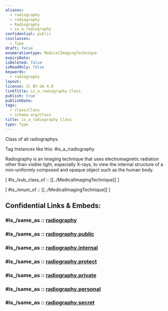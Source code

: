 ```yaml
---
aliases:
  - radiography
  - radiography
  - Radiography
  - is_a_radiography
confidential: public
cssclasses:
  - Type
draft: false
enumerationtype: MedicalImagingTechnique
expiryDate:
isDeleted: false
isReadOnly: false
keywords:
  - radiography
layout:
license: CC BY-SA 4.0
linkTitle: is_a_radiography Class
publish: true
publishDate:
tags:
  - class/Class
  - schema-org/Class
title: is_a_radiography Class
type: Type
---
```


Class of all radiographys.

Tag Instances like this: 
#is_a_/radiography

Radiography is an imaging technique that uses electromagnetic radiation other than visible light, especially X-rays, to view the internal structure of a non-uniformly composed and opaque object such as the human body.

[ #is_/sub_class_of :: [[../MedicalImagingTechnique]] ]

[ #is_/enum_of :: [[../MedicalImagingTechnique]] ]


## Confidential Links & Embeds: 

### #is_/same_as :: [radiography](/_Standards/schema-org/Class/is_a_/Intangible/enumeration/medical_enumeration/medical_imaging_technique/radiography.md) 

### #is_/same_as :: [radiography.public](/_public/schema-org/Class/is_a_/Intangible/enumeration/medical_enumeration/medical_imaging_technique/radiography.public.md) 

### #is_/same_as :: [radiography.internal](/_internal/schema-org/Class/is_a_/Intangible/enumeration/medical_enumeration/medical_imaging_technique/radiography.internal.md) 

### #is_/same_as :: [radiography.protect](/_protect/schema-org/Class/is_a_/Intangible/enumeration/medical_enumeration/medical_imaging_technique/radiography.protect.md) 

### #is_/same_as :: [radiography.private](/_private/schema-org/Class/is_a_/Intangible/enumeration/medical_enumeration/medical_imaging_technique/radiography.private.md) 

### #is_/same_as :: [radiography.personal](/_personal/schema-org/Class/is_a_/Intangible/enumeration/medical_enumeration/medical_imaging_technique/radiography.personal.md) 

### #is_/same_as :: [radiography.secret](/_secret/schema-org/Class/is_a_/Intangible/enumeration/medical_enumeration/medical_imaging_technique/radiography.secret.md)


